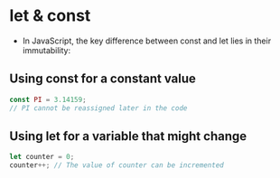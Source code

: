 # let & const
- In JavaScript, the key difference between const and let lies in their immutability:

## Using const for a constant value
```javascript
const PI = 3.14159; 
// PI cannot be reassigned later in the code
```

## Using let for a variable that might change
```javascript
let counter = 0; 
counter++; // The value of counter can be incremented

```
